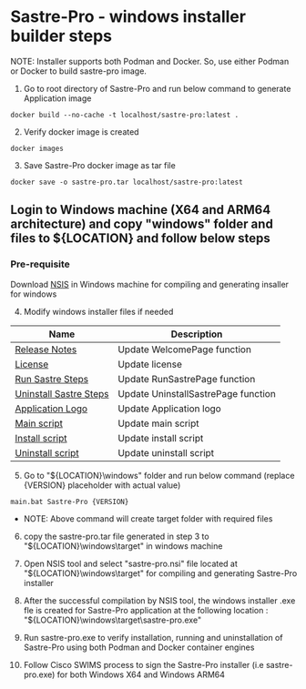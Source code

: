 # Sastre-Pro - windows installer builder steps

NOTE: Installer supports both Podman and Docker. So, use either Podman or Docker to build sastre-pro image.</br>

1. Go to root directory of Sastre-Pro and run below command to generate Application image
```
docker build --no-cache -t localhost/sastre-pro:latest .
```
2. Verify docker image is created
```
docker images
```
3. Save Sastre-Pro docker image as tar file
```
docker save -o sastre-pro.tar localhost/sastre-pro:latest
```

## Login to Windows machine (X64 and ARM64 architecture)  and copy "windows" folder and files to ${LOCATION} and follow below steps

### Pre-requisite
Download [NSIS](https://nsis.sourceforge.io/Download) in Windows machine for compiling and generating insaller for windows


4. Modify windows installer files if needed

Name | Description
--- | ---
[Release Notes](sastre-pro.nsi)|Update WelcomePage function
[License](LICENSE.txt)|Update license
[Run Sastre Steps](sastre-pro.nsi)|Update RunSastrePage function
[Uninstall Sastre Steps](sastre-pro.nsi)|Update UninstallSastrePage function
[Application Logo](sastre-pro.ico)|Update Application logo
[Main script](main.bat)|Update main script
[Install script](install.bat)|Update install script
[Uninstall script](uninstall.bat)|Update uninstall script


5. Go to "${LOCATION}\windows" folder and run below command (replace {VERSION} placeholder with actual value)
```
main.bat Sastre-Pro {VERSION}
```

- NOTE: Above command will create target folder with required files 

6. copy the sastre-pro.tar file generated in step 3 to "${LOCATION}\windows\target\" in windows machine

7. Open NSIS tool and select "sastre-pro.nsi" file located at "${LOCATION}\windows\target\" for compiling and generating Sastre-Pro installer

8. After the successful compilation by NSIS tool, the windows installer .exe fle is created for Sastre-Pro application at the following location : "${LOCATION}\windows\target\sastre-pro.exe"

9. Run sastre-pro.exe to verify installation, running and uninstallation of Sastre-Pro using both Podman and Docker container engines

10. Follow Cisco SWIMS process to sign the Sastre-Pro installer (i.e sastre-pro.exe) for both Windows X64 and Windows ARM64